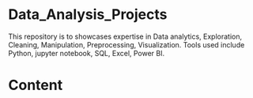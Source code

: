 # Data_Analysis_Projects
This repository is to showcases expertise in Data analytics, Exploration, Cleaning, Manipulation, Preprocessing, Visualization. Tools used include Python, jupyter notebook, SQL, Excel, Power BI.
# Content
